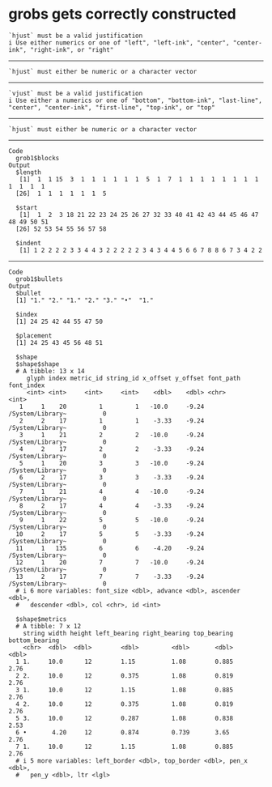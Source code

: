 # grobs gets correctly constructed

    `hjust` must be a valid justification
    i Use either numerics or one of "left", "left-ink", "center", "center-ink", "right-ink", or "right"

---

    `hjust` must either be numeric or a character vector

---

    `vjust` must be a valid justification
    i Use either a numerics or one of "bottom", "bottom-ink", "last-line", "center", "center-ink", "first-line", "top-ink", or "top"

---

    `hjust` must either be numeric or a character vector

---

    Code
      grob1$blocks
    Output
      $length
       [1]  1  1 15  3  1  1  1  1  1  1  5  1  7  1  1  1  1  1  1  1  1  1  1  1  1
      [26]  1  1  1  1  1  1  5
      
      $start
       [1]  1  2  3 18 21 22 23 24 25 26 27 32 33 40 41 42 43 44 45 46 47 48 49 50 51
      [26] 52 53 54 55 56 57 58
      
      $indent
       [1] 1 2 2 2 2 3 3 4 4 3 2 2 2 2 2 3 4 3 4 4 5 6 6 7 8 8 6 7 3 4 2 2
      

---

    Code
      grob1$bullets
    Output
      $bullet
      [1] "1." "2." "1." "2." "3." "•"  "1."
      
      $index
      [1] 24 25 42 44 55 47 50
      
      $placement
      [1] 24 25 43 45 56 48 51
      
      $shape
      $shape$shape
      # A tibble: 13 x 14
         glyph index metric_id string_id x_offset y_offset font_path        font_index
         <int> <int>     <int>     <int>    <dbl>    <dbl> <chr>                 <int>
       1     1    20         1         1   -10.0     -9.24 /System/Library~          0
       2     2    17         1         1    -3.33    -9.24 /System/Library~          0
       3     1    21         2         2   -10.0     -9.24 /System/Library~          0
       4     2    17         2         2    -3.33    -9.24 /System/Library~          0
       5     1    20         3         3   -10.0     -9.24 /System/Library~          0
       6     2    17         3         3    -3.33    -9.24 /System/Library~          0
       7     1    21         4         4   -10.0     -9.24 /System/Library~          0
       8     2    17         4         4    -3.33    -9.24 /System/Library~          0
       9     1    22         5         5   -10.0     -9.24 /System/Library~          0
      10     2    17         5         5    -3.33    -9.24 /System/Library~          0
      11     1   135         6         6    -4.20    -9.24 /System/Library~          0
      12     1    20         7         7   -10.0     -9.24 /System/Library~          0
      13     2    17         7         7    -3.33    -9.24 /System/Library~          0
      # i 6 more variables: font_size <dbl>, advance <dbl>, ascender <dbl>,
      #   descender <dbl>, col <chr>, id <int>
      
      $shape$metrics
      # A tibble: 7 x 12
        string width height left_bearing right_bearing top_bearing bottom_bearing
        <chr>  <dbl>  <dbl>        <dbl>         <dbl>       <dbl>          <dbl>
      1 1.     10.0      12        1.15          1.08        0.885           2.76
      2 2.     10.0      12        0.375         1.08        0.819           2.76
      3 1.     10.0      12        1.15          1.08        0.885           2.76
      4 2.     10.0      12        0.375         1.08        0.819           2.76
      5 3.     10.0      12        0.287         1.08        0.838           2.53
      6 •       4.20     12        0.874         0.739       3.65            2.76
      7 1.     10.0      12        1.15          1.08        0.885           2.76
      # i 5 more variables: left_border <dbl>, top_border <dbl>, pen_x <dbl>,
      #   pen_y <dbl>, ltr <lgl>
      
      

